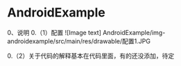 # AndroidExample
0、说明
0.（1）配置
![Image text] AndroidExample/img-androidexample/src/main/res/drawable/配置1.JPG

0.（2）关于代码的解释基本在代码里面，有的还没添加，待定

